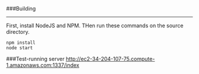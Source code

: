###Building
___
First, install NodeJS and NPM. THen run these commands on the source directory.
```
npm install
node start
```
###Test-running server
http://ec2-34-204-107-75.compute-1.amazonaws.com:1337/index
